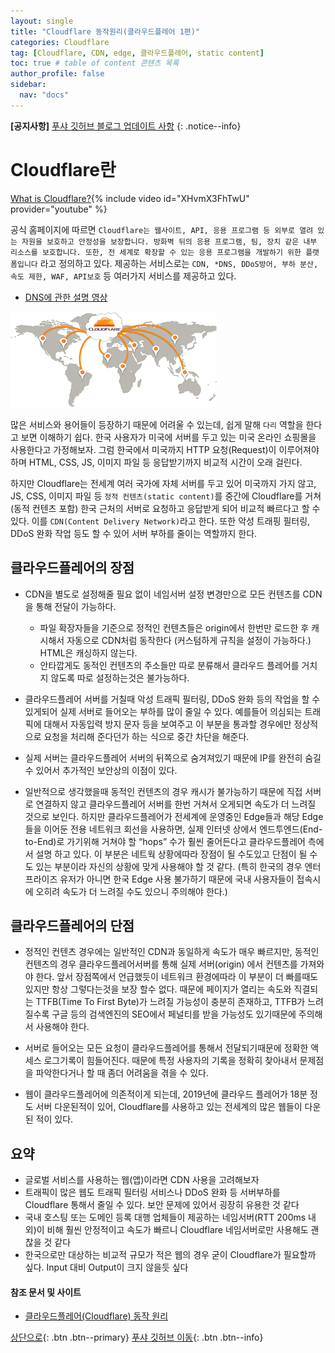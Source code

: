 ```yaml
---
layout: single
title: "Cloudflare 동작원리(클라우드플레어 1편)"
categories: Cloudflare
tag: [Cloudflare, CDN, edge, 클라우드플레어, static content]
toc: true # table of content 콘텐츠 목록
author_profile: false
sidebar:
  nav: "docs"
---
```


**[공지사항]** [푸샤 깃허브 블로그 업데이트 사항](https://github.com/de24world/de24world.github.io)
{: .notice--info}

# Cloudflare란

[What is Cloudflare?](https://youtu.be/XHvmX3FhTwU){% include video id="XHvmX3FhTwU" provider="youtube" %}

공식 홈페이지에 따르면 `Cloudflare는 웹사이트, API, 응용 프로그램 등 외부로 열려 있는 자원을 보호하고 안정성을 보장합니다. 방화벽 뒤의 응용 프로그램, 팀, 장치 같은 내부 리소스를 보호합니다. 또한, 전 세계로 확장할 수 있는 응용 프로그램을 개발하기 위한 플랫폼입니다` 라고 정의하고 있다. 제공하는 서비스로는 `CDN, *DNS, DDoS방어, 부하 분산, 속도 제한, WAF, API보호` 등 여러가지 서비스를 제공하고 있다.

- [DNS에 관한 설명 영상](https://youtu.be/6fc9NAQkcv0)

<img src="/assets/images/Cloudflare/cloudflare.png" />

많은 서비스와 용어들이 등장하기 때문에 어려울 수 있는데, 쉽게 말해 `다리` 역할을 한다고 보면 이해하기 쉽다. 한국 사용자가 미국에 서버를 두고 있는 미국 온라인 쇼핑몰을 사용한다고 가정해보자. 그럼 한국에서 미국까지 HTTP 요청(Request)이 이루어져야하며 HTML, CSS, JS, 이미지 파일 등 응답받기까지 비교적 시간이 오래 걸린다.

하지만 Cloudflare는 전세계 여러 국가에 자체 서버를 두고 있어 미국까지 가지 않고, JS, CSS, 이미지 파일 등 `정적 컨텐츠(static content)`를 중간에 Cloudflare를 거쳐(동적 컨텐츠 포함) 한국 근처의 서버로 요청하고 응답받게 되어 비교적 빠르다고 할 수 있다. 이를 `CDN(Content Delivery Network)`라고 한다. 또한 악성 트래핑 필터링, DDoS 완화 작업 등도 할 수 있어 서버 부하를 줄이는 역할까지 한다.

## 클라우드플레어의 장점

- CDN을 별도로 설정해줄 필요 없이 네임서버 설정 변경만으로 모든 컨텐츠를 CDN을 통해 전달이 가능하다.

  - 파일 확장자들을 기준으로 정적인 컨텐츠들은 origin에서 한번만 로드한 후 캐시해서 자동으로 CDN처럼 동작한다 (커스텀하게 규칙을 설정이 가능하다.) HTML은 캐싱하지 않는다.
  - 안타깝게도 동적인 컨텐츠의 주소들만 따로 분류해서 클라우드 플레어를 거치지 않도록 따로 설정하는것은 불가능하다.

- 클라우드플레어 서버를 거칠때 악성 트래픽 필터링, DDoS 완화 등의 작업을 할 수 있게되어 실제 서버로 들어오는 부하를 많이 줄일 수 있다. 예를들어 의심되는 트래픽에 대해서 자동입력 방지 문자 등을 보여주고 이 부분을 통과할 경우에만 정상적으로 요청을 처리해 준다던가 하는 식으로 중간 차단을 해준다.

- 실제 서버는 클라우드플레어 서버의 뒤쪽으로 숨겨져있기 때문에 IP를 완전히 숨길 수 있어서 추가적인 보안상의 이점이 있다.

- 일반적으로 생각했을때 동적인 컨텐츠의 경우 캐시가 불가능하기 때문에 직접 서버로 연결하지 않고 클라우드플레어 서버를 한번 거쳐서 오게되면 속도가 더 느려질 것으로 보인다. 하지만 클라우드플레어가 전세계에 운영중인 Edge들과 해당 Edge들을 이어둔 전용 네트워크 회선을 사용하면, 실제 인터넷 상에서 엔드투엔드(End-to-End)로 가기위해 거쳐야 할 “hops” 수가 훨씬 줄어든다고 클라우드플레어 측에서 설명 하고 있다. 이 부분은 네트웍 상황에따라 장점이 될 수도있고 단점이 될 수도 있는 부분이라 자신의 상황에 맞게 사용해야 할 것 같다. (특히 한국의 경우 엔터프라이즈 유저가 아니면 한국 Edge 사용 불가하기 때문에 국내 사용자들이 접속시에 오히려 속도가 더 느려질 수도 있으니 주의해야 한다.)

## 클라우드플레어의 단점

- 정적인 컨텐츠 경우에는 일반적인 CDN과 동일하게 속도가 매우 빠르지만, 동적인 컨텐츠의 경우 클라우드플레어서버를 통해 실제 서버(origin) 에서 컨텐츠를 가져와야 한다. 앞서 장점쪽에서 언급했듯이 네트워크 환경에따라 이 부분이 더 빠를때도 있지만 항상 그렇다는것을 보장 할수 없다. 때문에 페이지가 열리는 속도와 직결되는 TTFB(Time To First Byte)가 느려질 가능성이 충분히 존재하고, TTFB가 느려질수록 구글 등의 검색엔진의 SEO에서 페널티를 받을 가능성도 있기때문에 주의해서 사용해야 한다.

- 서버로 들어오는 모든 요청이 클라우드플레어를 통해서 전달되기때문에 정확한 액세스 로그기록이 힘들어진다. 때문에 특정 사용자의 기록을 정확히 찾아내서 문제점을 파악한다거나 할 때 좀더 어려움을 겪을 수 있다.

- 웹이 클라우드플레어에 의존적이게 되는데, 2019년에 클라우드 플레어가 18분 정도 서버 다운된적이 있어, Cloudflare를 사용하고 있는 전세계의 많은 웹들이 다운된 적이 있다.

<div class="notice--success">
<h2>요약</h2>
<ul>
  <li>글로벌 서비스를 사용하는 웹(앱)이라면 CDN 사용을 고려해보자 </li>
  <li>트래픽이 많은 웹도 트래픽 필터링 서비스나 DDoS 완화 등 서버부하를 Cloudflare 통해서 줄일 수 있다. 보안 문제에 있어서 굉장히 유용한 것 같다</li>
  <li>국내 호스팅 또는 도메인 등록 대행 업체들이 제공하는 네임서버(RTT 200ms 내외)이 비해 훨씬 안정적이고 속도가 빠르니 Cloudflare 네임서버로만 사용해도 괜찮을 것 같다</li>
  <li>한국으로만 대상하는 비교적 규모가 적은 웹의 경우 굳이 Cloudflare가 필요할까 싶다. Input 대비 Output이 크지 않을듯 싶다</li>

</ul>
</div>

#### 참조 문서 및 사이트

- [클라우드플레어(Cloudflare) 동작 원리](https://www.letmecompile.com/how-cloudflare-works/)

[상단으로](#svg-란){: .btn .btn--primary}
[푸샤 깃허브 이동](https://github.com/de24world){: .btn .btn--info}
